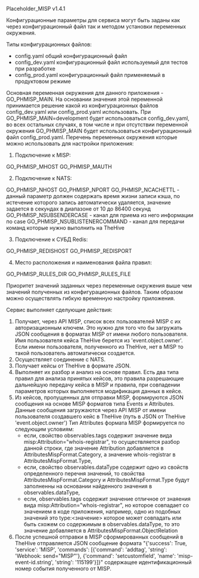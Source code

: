 Placeholder_MISP v1.4.1

Конфигурационные параметры для сервиса могут быть заданы как через конфигурационный файл так и методом установки переменных окружения.

Типы конфигурационных файлов:

- config.yaml общий конфигурационный файл
- config_dev.yaml конфигурационный файл используемый для тестов при разработке
- config_prod.yaml конфигурационный файл применяемый в продуктовом режиме

Основная переменная окружения для данного приложения - GO_PHMISP_MAIN. На основании
значения этой переменной принимается решение какой из конфигурационных файлов config_dev.yaml или config_prod.yaml использовать. При GO_PHMISP_MAIN=development
будет использоваться config_dev.yaml, во всех остальных случаях, в том числе и при отсутствии переменной окружения GO_PHMISP_MAIN будет использоваться конфигурационный файл config_prod.yaml. Перечень переменных окружения которые можно использовать для настройки приложения:

1. Подключение к MISP:

GO_PHMISP_MHOST
GO_PHMISP_MAUTH

2. Подключение к NATS:

GO_PHMISP_NHOST
GO_PHMISP_NPORT
GO_PHMISP_NCACHETTL - данный параметр должен содержать время жизни записи
кэша, по истечение которого запись автоматически удаляется, значение задается
в секундах в диапазоне от 10 до 86400 секунд
GO_PHMISP_NSUBSENDERCASE - канал для приема из него информации по case
GO_PHMISP_NSUBLISTENERCOMMAND - канал для передачи команд которые нужно выполнить на TheHive

3. Подключение к СУБД Redis:

GO_PHMISP_REDISHOST
GO_PHMISP_REDISPORT

4. Место расположения и наименования файла правил:

GO_PHMISP_RULES_DIR
GO_PHMISP_RULES_FILE

Приоритет значений заданных через переменные окружения выше чем значений полученных из конфигурационных файлов. Таким образом можно осуществлять гибкую временную настройку приложения.

Сервис выполняет сделующие действия:

1.  Получает, через API MISP, список всех пользователей MISP с их авторизационным ключем. Это нужно для того что бы загружать JSON сообщения в форматах MISP от имени любого пользователя. Имя пользователя кейса TheHive берется из 'event.object.owner'. Если имени пользователя, полученного из TheHive, нет в MISP то такой пользователь автоматически создается.
2.  Осуществляет соединение с NATS.
3.  Получает кейсы от TheHive в формате JSON.
4.  Выполняет их разбор и анализ на основе правил. Есть два типа правил для анализа принятых кейсов, это правила разрешающие дальнейшую передачу кейса в MISP и правила, при совпадении параметров которых выполняется модификация данных в кейсе.
5.  Из кейсов, пропущенных для отправки MISP, формируются JSON сообщения на основе MISP форматов типа Events и Attributes. Данные сообщения загружаются через API MISP от имени пользователя создавшего кейс в TheHive (путь в JSON от TheHive 'event.object.owner')
    Тип Attributes формата MISP формируется по следующим условиям:
    - если, свойство observables.tags содержит значение вида misp:Attribution="whois-registrar", то осуществляется разбор данной строки, где
      значение Attribution добавляется в AttributesMispFormat.Category, а значение
      whois-registrar в AttributesMispFormat.Type,
    - если, свойство observables.dataType содержит одно из свойств определенного перечня значений, то свойства AttributesMispFormat.Category и AttributesMispFormat.Type будут заполненны на основании найденного значения в
      observables.dataType,
    - если, observables.tags содержит значение отличное от знаяения вида misp:Attribution="whois-registrar", но которое совпадает со значением в коде
      приложения, например, одно из подобных значений это type:<значение> которое может совпадать или быть схожем со содержимым в observables.dataType, то это
      значение добавляется в AttributesMispFormat.ObjectRelation
6.  После успешной отправки в MISP сформированных сообщений в TheHive отправляется JSON сообщение формата "{'success': True, 'service': 'MISP', 'commands': [{'command': 'addtag', 'string': 'Webhook: send="MISP"'}, {'command': 'setcustomfield', 'name': 'misp-event-id.string', 'string': '115199'}]}" содержащее идентификационный номер события полученного от MISP.
